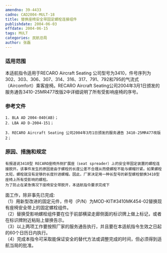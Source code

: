 ```yaml
---
amendno: 39-4433  
cadno: CAD2004-MULT-18  
title: 替换座椅安全带固定螺栓连接组件  
publishdate: 2004-06-03  
effdate: 2004-06-15  
tags: MULT  
categories: 民航总局  
author: 张磊  
---
```

  
### 适用范围  
本适航指令适用于RECARO Aircraft Seating 公司型号为3410，件号序列为302、303、306、307、314、316、317、791、792和795的气流式（Aircomfort）乘客座椅。RECARO Aircraft Seating公司2004年3月1日颁发的服务通告3410-25MR477改版2中详细说明了所有受影响座椅的序号。  
  
<!--more-->  
### 参考文件  
    1. BLA AD 2004-040(AB)；  
    2. LBA AD D-2004-151；  
  
    3. RECARO Aircraft Seating 公司2004年3月1日颁发的服务通告 3410-25MR477改版 2；  
  
### 原因、措施和规定  
    有报道说3410型 RECARO座椅外侧扩展座（seat spreader）上的安全带固定装置的螺栓连接脱开。该事件发生的原因是由于螺栓的长度公差不合理从而使螺栓不能与螺帽拧紧。如果螺栓太短，螺栓就没有足够的长度拧进螺帽。因此，厂家决定用一种长型号的新型螺栓替换3410型座椅上所有受影响的螺栓。  
    为了防止在紧急情况下座椅安全带脱开，本适航指令要求完成下  
      
面工作，除非事先已完成:  
   （1）用新型改进的固定元件，件号（P/N）为MOD-KIT#3410MK454-02替换现有座椅安全带上的固定螺栓组件。  
   （2）替换受影响螺栓组件要在位于前部横梁走廊侧面的标识牌上做上标记，或者在标识牌附近粘贴上替换告示。  
   （3）以上两项工作要按照厂家的服务通告执行，并且要在本适航指令生效之日起的60个日历日内执行。  
   （4）完成本指令可采取能保证安全的替代方法或调整完成的时间，但必须得到适航当局的批准。  
  
